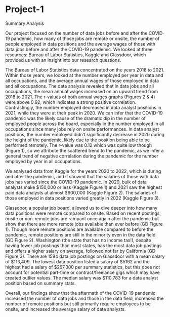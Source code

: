 # Project-1

Summary Analysis

Our project focused on the number of data jobs before and after the COVID-19 pandemic, how many of those jobs are remote or onsite, the number of people employed in data positions and the average wages of those with data jobs before and after the COVID-19 pandemic. We looked at three resources: Bureau of Labor Statistics, Kaggle and Glassdoor, which provided us with an insight into our research questions. 

The Bureau of Labor Statistics data concentrated on the years 2018 to 2021. Within those years, we looked at the number employed per year in data and all occupations, and the average annual wages of those employed in data and all occupations. The data analysis revealed that in data jobs and all occupations, the mean annual wages increased on an upward trend from 2018 to 2021. The r-values of both annual wages graphs (Figures 2 & 4)  were above 0.92, which indicates a strong positive correlation. Contrastingly, the number employed decreased in data analyst positions in 2021, while they were at their peak in 2020. We can infer that the COVID-19 pandemic was the likely cause of the dramatic dip in the number of employed people across the board, especially in the number employed in all occupations since many jobs rely on onsite performances. In data analyst positions, the number employed didn’t significantly decrease in 2020 during the height of the pandemic, likely due to the position being able to be performed remotely. The r-value was 0.12 which was quite low though (Figure 1), so we attribute the scattered trend to the pandemic, as we infer a general trend of negative correlation during the pandemic for the number employed by year in all occupations.

We analysed data from Kaggle for the years 2020 to 2022, which is during and after the pandemic, and it showed that the salaries of those with data jobs has varied since the COVID-19 pandemic. In 2020, bulk of data analysts make $150,000 or less (Kaggle Figure 1) and 2021 saw the highest paid data analysts at almost $600,000 (Kaggle Figure 2). The salaries of those employed in data positions varied greatly in 2022 (Kaggle Figure 3).

Glassdoor, a popular job board, allowed us to dive deeper into how many data positions were remote compared to onsite. Based on recent postings, onsite or non-remote jobs are rampant once again after the pandemic but show that there are more remote jobs available than ever before (GD Figure 1). Though more remote positions are available compared to before the pandemic, remote positions are still in the minority even in the data field  (GD Figure 2). Washington (the state that has no income tax!), despite having fewer job postings than most states, has the most data job postings and offers a higher salary on average, followed not far by California (GD Figure 3). There are 1594 data job postings on Glassdoor with a mean salary of $113,409. The lowest data position listed a salary of $5162 and the highest had a salary of $297,000 per summary statistics, but this does not account for potential part-time or contract/freelance gigs which may have created outlier values. The median salary was $110,783 for a data analyst position based on summary stats.

Overall, our findings show that the aftermath of the COVID-19 pandemic increased the number of data jobs and those in the data field, increased the number of remote positions but still primarily require employees to be onsite, and increased the average salary of data analysts.
